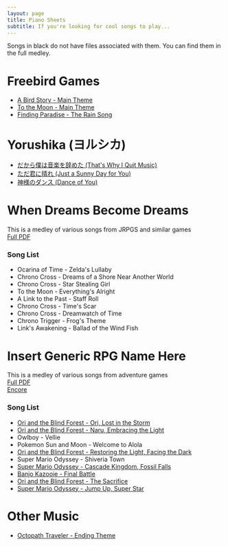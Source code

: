 ```yaml
---
layout: page
title: Piano Sheets
subtitle: If you're looking for cool songs to play...
---
```


Songs in black do not have files associated with them. You can find them in the full medley.

# Freebird Games
* [A Bird Story - Main Theme](/music/A_Bird_Story.pdf)
* [To the Moon - Main Theme](/music/To-The-Moon.pdf)
* [Finding Paradise - The Rain Song](/music/The_Rain_Song.pdf)

# Yorushika (ヨルシカ)
* [だから僕は音楽を辞めた (That's Why I Quit Music)](/music/だから僕は音楽を辞めた.pdf)
* [ただ君に晴れ (Just a Sunny Day for You)](/music/ただ君に晴れ.pdf)
* [神様のダンス (Dance of You)](/music/神様のダンス.pdf)

# When Dreams Become Dreams
This is a medley of various songs from JRPGS and similar games  
[Full PDF](/music/When-Dreams-Become-Dreamsv1.2.pdf)  
### Song List
* Ocarina of Time - Zelda's Lullaby
* Chrono Cross - Dreams of a Shore Near Another World
* Chrono Cross - Star Stealing Girl
* To the Moon - Everything's Alright
* A Link to the Past - Staff Roll
* Chrono Cross - Time's Scar
* Chrono Cross - Dreamwatch of Time
* Chrono Trigger - Frog's Theme
* Link's Awakening - Ballad of the Wind Fish

# Insert Generic RPG Name Here
This is a medley of various songs from adventure games  
[Full PDF](/music/Insert_Generic_RPG_Name_Here_Full.pdf)  
[Encore](/music/Jump-Up-Super-Star.pdf)
### Song List
* [Ori and the Blind Forest - Ori, Lost in the Storm](/music/Ori-Lost-in-the-Storm.pdf)
* [Ori and the Blind Forest - Naru, Embracing the Light](/music/Naru-Embracing-the-Light.pdf)
* Owlboy - Vellie
* Pokemon Sun and Moon - Welcome to Alola
* [Ori and the Blind Forest - Restoring the Light, Facing the Dark](/music/Restoring-the-Light-Facing-the-Dark.pdf)
* Super Mario Odyssey - Shiveria Town
* [Super Mario Odyssey - Cascade Kingdom, Fossil Falls](/music/Cascade-Kingdom.pdf)
* [Banjo Kazooie - Final Battle](/music/Grunty.pdf)
* [Ori and the Blind Forest - The Sacrifice](/music/The-Sacrifice.pdf)
* [Super Mario Odyssey - Jump Up, Super Star](/music/Jump-Up-Super-Star.pdf)

# Other Music
* [Octopath Traveler - Ending Theme](/music/Octopath_Traveler_Ending.pdf)
